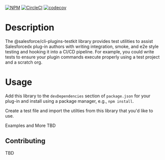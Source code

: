 [![NPM](https://img.shields.io/npm/v/@salesforce/cli-plugins-testkit.svg)](https://www.npmjs.com/package/@salesforce/cli-plugins-testkit)
[![CircleCI](https://circleci.com/gh/salesforcecli/cli-plugins-testkit.svg?style=svg&circle-token=2377ca31221869e9d13448313620486da80e595f)](https://circleci.com/gh/salesforcecli/cli-plugins-testkit)
[![codecov](https://codecov.io/gh/salesforcecli/cli-plugins-testkit/branch/main/graph/badge.svg)](https://codecov.io/gh/salesforcecli/cli-plugins-testkit)

# Description

The @salesforce/cli-plugins-testkit library provides test utilities to assist Salesforcedx plug-in authors with writing integration, smoke, and e2e style testing and hooking it into a CI/CD pipeline. For example, you could write tests to ensure your plugin commands execute properly using a test project and a scratch org.

# Usage

Add this library to the `devDependencies` section of `package.json` for your plug-in and install using a package manager, e.g., `npm install`.

Create a test file and import the utilties from this library that you'd like to use.

Examples and More TBD

## Contributing

TBD
